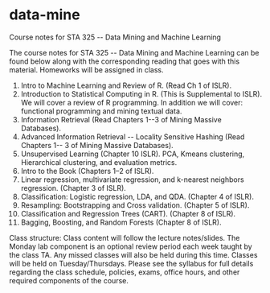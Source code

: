 # data-mine
Course notes for STA 325 -- Data Mining and Machine Learning

The course notes for STA 325 -- Data Mining and Machine Learning can be found below along with the corresponding 
reading that goes with this material. Homeworks will be assigned in class. 

1. Intro to Machine Learning and Review of R. (Read Ch 1 of ISLR). 
2. Introduction to Statistical Computing in R. (This is Supplemental to ISLR). We will cover a review of R programming. In addition we will cover: functional programming and mining textual data. 
3. Information Retrieval (Read Chapters 1--3 of Mining Massive Databases). 
4. Advanced Information Retrieval -- Locality Sensitive Hashing (Read Chapters 1-- 3 of Mining Massive Databases).
5. Unsupervised Learning (Chapter 10 ISLR). PCA, Kmeans clustering, Hierarchical clustering, and evaluation metrics. 
6. Intro to the Book (Chapters 1–2 of ISLR).
7. Linear regression, multivariate regression, and k-nearest neighbors regression. (Chapter 3 of ISLR).
8. Classification: Logistic regression, LDA, and QDA.  (Chapter 4 of ISLR). 
9. Resampling: Bootstrapping and Cross validation. (Chapter 5 of ISLR).
10. Classification and Regression Trees (CART). (Chapter 8 of ISLR).
11. Bagging, Boosting, and Random Forests (Chapter 8 of ISLR). 

Class structure: Class content will follow the lecture notes/slides. The Monday lab component is an optional review period each week taught by the class TA. Any missed classes will also be held during this time. Classes will be held on Tuesday/Thursdays. Please see the syllabus for full details regarding the class schedule, policies, exams, office hours, and other required components of the course. 
